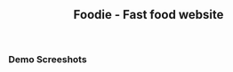 <div align="center">
  
 
  <br />
  <br />

  <h2 align="center">Foodie - Fast food website</h2>

 
  

</div>

<br />

### Demo Screeshots
